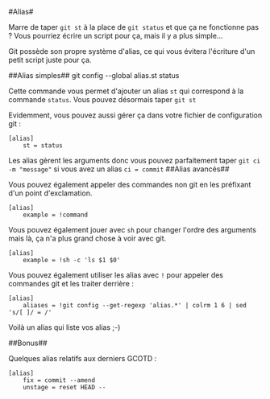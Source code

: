 #Alias#

Marre de taper `git st` à la place de `git status` et que ça ne fonctionne pas ? Vous pourriez écrire un script pour ça, mais il y a plus simple…

Git possède son propre système d'alias, ce qui vous évitera l'écriture d'un petit script juste pour ça.

##Alias simples##
    git config --global alias.st status

Cette commande vous permet d'ajouter un alias `st` qui correspond à la commande `status`. Vous pouvez désormais taper `git st`

Evidemment, vous pouvez aussi gérer ça dans votre fichier de configuration git :

    [alias]
        st = status

Les alias gèrent les arguments donc vous pouvez parfaitement taper `git ci -m "message"` si vous avez un alias `ci = commit`
##Alias avancés##

Vous pouvez également appeler des commandes non git en les préfixant d'un point d'exclamation.

    [alias]
        example = !command

Vous pouvez également jouer avec `sh` pour changer l'ordre des arguments mais là, ça n'a plus grand chose à voir avec git.

    [alias]
        example = !sh -c 'ls $1 $0'

Vous pouvez également utiliser les alias avec `!` pour appeler des commandes git et les traiter derrière :

    [alias]
        aliases = !git config --get-regexp 'alias.*' | colrm 1 6 | sed 's/[ ]/ = /'

Voilà un alias qui liste vos alias ;-)

##Bonus##

Quelques alias relatifs aux derniers GCOTD :

    [alias]
        fix = commit --amend
        unstage = reset HEAD --
        

